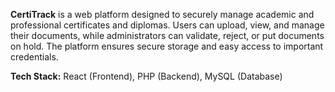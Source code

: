 **CertiTrack** is a web platform designed to securely manage academic and professional certificates and diplomas. Users can upload, view, and manage their documents, while administrators can validate, reject, or put documents on hold. The platform ensures secure storage and easy access to important credentials.

**Tech Stack:** React (Frontend), PHP (Backend), MySQL (Database)
